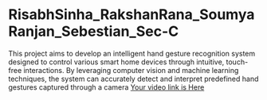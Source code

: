 # RisabhSinha_RakshanRana_SoumyaRanjan_Sebestian_Sec-C
This project aims to develop an intelligent hand gesture recognition system designed to control various smart home devices through intuitive, touch-free interactions. By leveraging computer vision and machine learning techniques, the system can accurately detect and interpret predefined hand gestures captured through a camera
[Your video link is Here](https://drive.google.com/file/d/1DxTxn8xnOm7N2T959mUEl2DzligqjNYm/view?usp=sharing)
